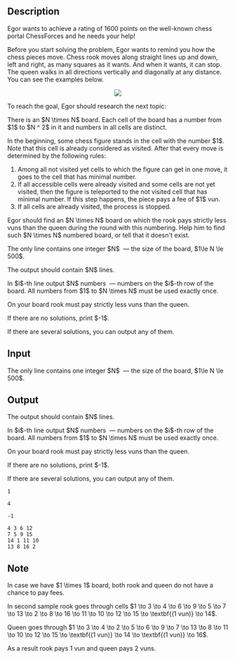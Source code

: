 ## Description

<div><p>Egor wants to achieve a rating of 1600 points on the well-known chess portal ChessForces and he needs your help!</p><p>Before you start solving the problem, Egor wants to remind you how the chess pieces move. Chess <span class="tex-font-style-bf">rook</span> moves along straight lines up and down, left and right, as many squares as it wants. And when it wants, it can stop. The <span class="tex-font-style-bf">queen</span> walks in all directions vertically and diagonally at any distance. You can see the examples below.</p><center> <img class="tex-graphics" src="file://O1w979hj.png" style="max-width: 100.0%;max-height: 100.0%;"> </center><p>To reach the goal, Egor should research the next topic:</p><p>There is an $N \times N$ board. Each cell of the board has a number from $1$ to $N ^ 2$ in it and numbers in all cells are distinct.</p><p>In the beginning, some chess figure stands in the cell with the number $1$. Note that this cell is already considered as visited. After that every move is determined by the following rules: </p><ol> <li> Among all <span class="tex-font-style-bf">not visited</span> yet cells to which the figure can get in one move, it goes to the cell that has <span class="tex-font-style-bf">minimal</span> number.</li><li> If all accessible cells were already visited and some cells are not yet visited, then the figure is teleported to the not visited cell that has minimal number. If this step happens, the piece pays a fee of $1$ <span class="tex-font-style-bf">vun</span>.</li><li> If all cells are already visited, the process is stopped. </li></ol><p>Egor should find an $N \times N$ board on which the rook pays <span class="tex-font-style-bf">strictly less vuns</span> than the queen during the round with this numbering. Help him to find such $N \times N$ numbered board, or tell that it doesn't exist.</p></div><div class="input-specification"><p>The only line contains one integer $N$ &nbsp;— the size of the board, $1\le N \le 500$.</p></div><div class="output-specification"><p>The output should contain $N$ lines.</p><p>In $i$-th line output $N$ numbers &nbsp;— numbers on the $i$-th row of the board. All numbers from $1$ to $N \times N$ must be used exactly once.</p><p>On your board rook must pay strictly less vuns than the queen.</p><p>If there are no solutions, print $-1$.</p><p>If there are several solutions, you can output any of them. </p></div>

## Input

<p>The only line contains one integer $N$ &nbsp;— the size of the board, $1\le N \le 500$.</p>

## Output

<p>The output should contain $N$ lines.</p><p>In $i$-th line output $N$ numbers &nbsp;— numbers on the $i$-th row of the board. All numbers from $1$ to $N \times N$ must be used exactly once.</p><p>On your board rook must pay strictly less vuns than the queen.</p><p>If there are no solutions, print $-1$.</p><p>If there are several solutions, you can output any of them. </p>





```input1
1
```




```input2
4
```




```output1
-1
```




```output2
4 3 6 12 
7 5 9 15 
14 1 11 10 
13 8 16 2
```



## Note

<p>In case we have $1 \times 1$ board, both rook and queen do not have a chance to pay fees.</p><p>In second sample <span class="tex-font-style-bf">rook</span> goes through cells $1 \to 3 \to 4 \to 6 \to 9 \to 5 \to 7 \to 13 \to 2 \to 8 \to 16 \to 11 \to 10 \to 12 \to 15 \to \textbf{(1 vun)} \to 14$. </p><p><span class="tex-font-style-bf">Queen</span> goes through $1 \to 3 \to 4 \to 2 \to 5 \to 6 \to 9 \to 7 \to 13 \to 8 \to 11 \to 10 \to 12 \to 15 \to \textbf{(1 vun)} \to 14 \to \textbf{(1 vun)} \to 16$.</p><p>As a result rook pays 1 vun and queen pays 2 vuns.</p>
